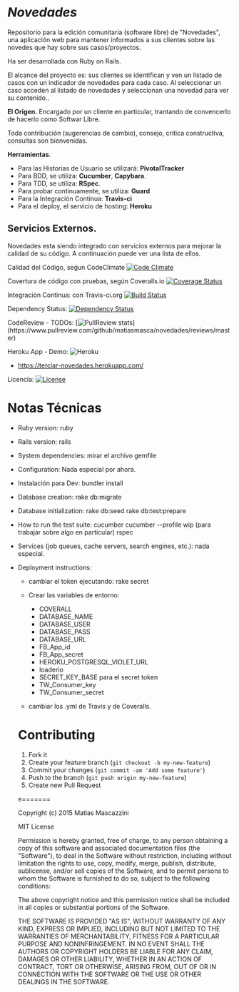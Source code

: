 ***Novedades***
===
Repositorio para la edición comunitaria (software libre) de "Novedades", una aplicación web para mantener informados a sus clientes sobre las novedes que hay sobre sus casos/proyectos.

Ha ser desarrollada con Ruby on Rails.

El alcance del proyecto es: sus clientes se identifican y ven un listado de casos con un indicador de novedades para cada caso. Al seleccionar un caso acceden al listado de novedades y seleccionan una novedad para ver su contenido..

**El Origen.**
Encargado por un cliente en particular, trantando de convencerlo de hacerlo como Softwar Libre.

Toda contribución (sugerencias de cambio), consejo, critica constructiva, consultas son bienvenidas.

**Herramientas**.
  - Para las Historias de Usuario se utilizará: **PivotalTracker**
  - Para BDD, se utiliza: **Cucumber**, **Capybara**.
  - Para TDD, se utiliza: **RSpec**.
  - Para probar continuamente, se utiliza: **Guard**
  - Para la Integración Continua: **Travis-ci**
  - Para el deploy, el servicio de hosting: **Heroku**

**Servicios Externos.**
-----------------------
Novedades esta siendo integrado con servicios externos para mejorar la calidad de su código. A continuación puede ver una lista de ellos.

Calidad del Código, seǵun CodeClimate
    [![Code Climate](https://codeclimate.com/github/matiasmasca/Novedades/badges/gpa.svg)](https://codeclimate.com/github/matiasmasca/Novedades)

Covertura de código con pruebas, según Coveralls.io
    [![Coverage Status](https://coveralls.io/repos/matiasmasca/Novedades/badge.svg)](https://coveralls.io/r/matiasmasca/Novedades)

Integración Continua: con Travis-ci.org
	[![Build Status](https://travis-ci.org/matiasmasca/Novedades.svg?branch=master)](https://travis-ci.org/matiasmasca/Novedades)

Dependency Status:
    [![Dependency Status](https://gemnasium.com/matiasmasca/Novedades.svg)](https://gemnasium.com/matiasmasca/Novedades)

CodeReview - TODOs:
    [![PullReview stats](https://www.pullreview.com/github/matiasmasca/novedades/badges/master.svg?)](https://www.pullreview.com/github/matiasmasca/novedades/reviews/master)

Heroku App - Demo:
    ![Heroku](http://heroku-badge.herokuapp.com/?app=terciar-novedades)
- https://terciar-novedades.herokuapp.com/

Licencia:
[![License](http://img.shields.io/badge/license-MIT-brightgreen.svg?style=flat-square)](http://opensource.org/licenses/MIT)

**Notas Técnicas**
===========

* Ruby version:
    ruby

* Rails version:
    rails

* System dependencies:
    mirar el archivo gemfile

* Configuration:
    Nada especial por ahora.

* Instalación para Dev:
    bundler install

* Database creation:
    rake db:migrate

* Database initialization:
    rake db:seed
    rake db:test:prepare

* How to run the test suite:
    cucumber
    cucumber --profile wip (para trabajar sobre algo en particular)
    rspec

* Services (job queues, cache servers, search engines, etc.):
    nada especial.

* Deployment instructions:
  - cambiar el token ejecutando: rake secret
  - Crear las variables de entorno:
    * COVERALL
    * DATABASE_NAME
    * DATABASE_USER
    * DATABASE_PASS
    * DATABASE_URL
    * FB_App_id
    * FB_App_secret
    * HEROKU_POSTGRESQL_VIOLET_URL
    * loaderio
    * SECRET_KEY_BASE para el secret token
    * TW_Consumer_key
    * TW_Consumer_secret

  - cambiar los .yml de Travis y de Coveralls.


  Contributing
  ============

    1. Fork it
    2. Create your feature branch (`git checkout -b my-new-feature`)
    3. Commit your changes (`git commit -am 'Add some feature'`)
    4. Push to the branch (`git push origin my-new-feature`)
    5. Create new Pull Request

    e=======

    Copyright (c) 2015  Matias Mascazzini

    MIT License

    Permission is hereby granted, free of charge, to any person obtaining
    a copy of this software and associated documentation files (the
    "Software"), to deal in the Software without restriction, including
    without limitation the rights to use, copy, modify, merge, publish,
    distribute, sublicense, and/or sell copies of the Software, and to
    permit persons to whom the Software is furnished to do so, subject to
    the following conditions:

    The above copyright notice and this permission notice shall be
    included in all copies or substantial portions of the Software.

    THE SOFTWARE IS PROVIDED "AS IS", WITHOUT WARRANTY OF ANY KIND,
    EXPRESS OR IMPLIED, INCLUDING BUT NOT LIMITED TO THE WARRANTIES OF
    MERCHANTABILITY, FITNESS FOR A PARTICULAR PURPOSE AND
    NONINFRINGEMENT. IN NO EVENT SHALL THE AUTHORS OR COPYRIGHT HOLDERS BE
    LIABLE FOR ANY CLAIM, DAMAGES OR OTHER LIABILITY, WHETHER IN AN ACTION
    OF CONTRACT, TORT OR OTHERWISE, ARISING FROM, OUT OF OR IN CONNECTION
    WITH THE SOFTWARE OR THE USE OR OTHER DEALINGS IN THE SOFTWARE.
